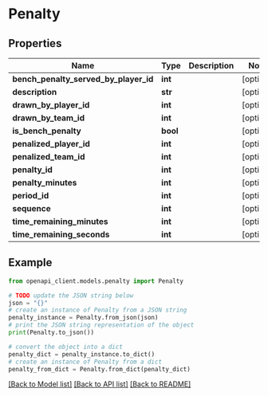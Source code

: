 # Penalty


## Properties

Name | Type | Description | Notes
------------ | ------------- | ------------- | -------------
**bench_penalty_served_by_player_id** | **int** |  | [optional] 
**description** | **str** |  | [optional] 
**drawn_by_player_id** | **int** |  | [optional] 
**drawn_by_team_id** | **int** |  | [optional] 
**is_bench_penalty** | **bool** |  | [optional] 
**penalized_player_id** | **int** |  | [optional] 
**penalized_team_id** | **int** |  | [optional] 
**penalty_id** | **int** |  | [optional] 
**penalty_minutes** | **int** |  | [optional] 
**period_id** | **int** |  | [optional] 
**sequence** | **int** |  | [optional] 
**time_remaining_minutes** | **int** |  | [optional] 
**time_remaining_seconds** | **int** |  | [optional] 

## Example

```python
from openapi_client.models.penalty import Penalty

# TODO update the JSON string below
json = "{}"
# create an instance of Penalty from a JSON string
penalty_instance = Penalty.from_json(json)
# print the JSON string representation of the object
print(Penalty.to_json())

# convert the object into a dict
penalty_dict = penalty_instance.to_dict()
# create an instance of Penalty from a dict
penalty_from_dict = Penalty.from_dict(penalty_dict)
```
[[Back to Model list]](../README.md#documentation-for-models) [[Back to API list]](../README.md#documentation-for-api-endpoints) [[Back to README]](../README.md)


